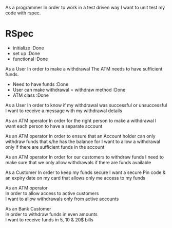 As a programmer
In order to work in a test driven way
I want to unit test my code with rspec.

# RSpec
- initialize :Done
- set up :Done
- functional :Done


As a User
In order to make a withdrawal
The ATM needs to have sufficient funds.

- Need to have funds :Done
- User can make withdrawal = withdraw method :Done
- ATM class :Done

As a User 
In order to know if my withdrawal was successful or unsuccessful
I want to receive a message with my withdrawal details


As an ATM operator 
In order for the right person to make a withdrawal
I want each person to have a separate account


As an ATM operator
In order to ensure that an Account holder can only withdraw funds that s/he has the balance for
I want to allow a withdrawal only if there are sufficient funds in the account

As an ATM operator
In order for our customers to withdraw funds
I need to make sure that we only allow withdrawals if there are funds available

As a Customer 
In order to keep my funds secure
I want a secure Pin code & an expiry date on my card that allows only me access to my funds

As an ATM operator             
In order to allow access to active customers             
I want to allow withdrawals only from active accounts

As an Bank Customer    
In order to withdraw funds in even amounts  
I want to receive funds in 5, 10 & 20$ bills



